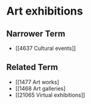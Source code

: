 # Art exhibitions  

## Narrower Term

- [[4637 Cultural events]]  

## Related Term

- [[1477 Art works]
- [[1468 Art galleries]
- [[21065 Virtual exhibitions]]  

